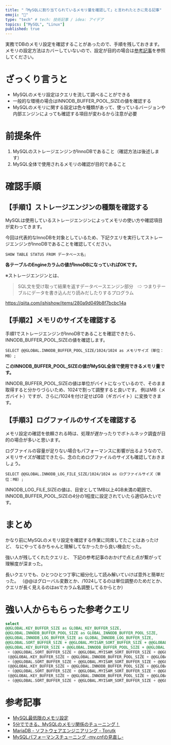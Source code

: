 ```yaml
---
title: "「MySQLに割り当てられているメモリ量を確認して」と言われたときに見る記事"
emoji: "🐬"
type: "tech" # tech: 技術記事 / idea: アイデア
topics: ["MySQL", "Linux"]
published: true
---
```


実務でDBのメモリ設定を確認することがあったので、手順を残しておきます。
メモリの設定方法はカバーしていないので、設定が目的の場合は[参考記事](#参考記事)を参照してください。

# ざっくり言うと
- MySQLのメモリ設定はクエリを流して調べることができる
- 一般的な環境の場合はINNODB_BUFFER_POOL_SIZEの値を確認する
- MySQLのメモリに関する設定は色々種類があって、使っているバージョンや内部エンジンによっても確認する項目が変わるから注意が必要


# 前提条件
1. MySQLのストレージエンジンがInnoDBであること（確認方法は後述します）
2. MySQL全体で使用されるメモリの確認が目的であること


# 確認手順

## 【手順1】ストレージエンジンの種類を確認する
MySQLは使用しているストレージエンジンによってメモリの使い方や確認項目が変わってきます。

今回は代表的なInnoDBを対象としているため、下記クエリを実行してストレージエンジンがInnoDBであることを確認してください。

```sql:mysql
SHOW TABLE STATUS FROM データベース名;
```

**各テーブルのEngineカラムの値がInnoDBになっていればOKです。**

※ストレージエンジンとは、
> SQL文を受け取って結果を返すデータベースエンジン部分　⇨ つまりテーブルにデータを書き込んだり読みだしたりするプログラム

https://qiita.com/ishishow/items/280a9d049b8f7bcbc14a

## 【手順2】メモリのサイズを確認する
手順1でストレージエンジンがInnoDBであることを確認できたら、INNODB_BUFFER_POOL_SIZEの値を確認します。

```sql:mysql
SELECT @@GLOBAL.INNODB_BUFFER_POOL_SIZE/1024/1024 as メモリサイズ（単位：MB）;
```

**このINNODB_BUFFER_POOL_SIZEの値がMySQL全体で使用できるメモリ量です。**

INNODB_BUFFER_POOL_SIZEの値は単位がバイトになっているので、そのまま取得すると分かりづらいため、1024で割って調整すると良いです。
例はMB（メガバイト）ですが、さらに/1024を付け足せばGB（ギガバイト）に変換できます。

## 【手順3】ログファイルのサイズを確認する

メモリ設定の確認を依頼される時は、処理が遅かったりでボトルネック調査が目的の場合が多いと思います。

ログファイルの容量が足りない場合もパフォーマンスに影響が出るようなので、
メモリサイズが確認できたら、念のためログファイルのサイズも確認しておきましょう。

```sql:mysql
SELECT @@GLOBAL.INNODB_LOG_FILE_SIZE/1024/1024 as ログファイルサイズ（単位：MB）;
```

INNODB_LOG_FILE_SIZEの値は、目安として1MB以上4GB未満の範囲で、INNODB_BUFFER_POOL_SIZEの4分の1程度に設定されていたら適切みたいです。


# まとめ
かなり前にMySQLのメモリ設定を確認する作業に同席してたことはあったけど、
なにやってるかちゃんと理解してなかったから良い機会だった。

強い人が残してくれたクエリと、
下記の参考記事のおかげで点と点が繋がって理解度が深まった。

長いクエリでも、ひとつひとつ丁寧に細分化して読み解いていけば意外と簡単だった。
（@@はグローバル変数とか、/1024してるのは単位調整のためだとか、クエリが長く見えるのはasでカラム名調整してるからとか）


# 強い人からもらった参考クエリ
```sql
select
@@GLOBAL.KEY_BUFFER_SIZE as GLOBAL_KEY_BUFFER_SIZE,
@@GLOBAL.INNODB_BUFFER_POOL_SIZE as GLOBAL_INNODB_BUFFER_POOL_SIZE,
@@GLOBAL.INNODB_LOG_BUFFER_SIZE as GLOBAL_INNODB_LOG_BUFFER_SIZE,
@@GLOBAL.SORT_BUFFER_SIZE + @@GLOBAL.MYISAM_SORT_BUFFER_SIZE + @@GLOBAL.READ_BUFFER_SIZE + @@GLOBAL.JOIN_BUFFER_SIZE + @@GLOBAL.READ_RND_BUFFER_SIZE as THREAD_BUFFER_SIZE,
@@GLOBAL.KEY_BUFFER_SIZE + @@GLOBAL.INNODB_BUFFER_POOL_SIZE + @@GLOBAL.INNODB_LOG_BUFFER_SIZE + @@GLOBAL.NET_BUFFER_LENGTH
 + (@@GLOBAL.SORT_BUFFER_SIZE + @@GLOBAL.MYISAM_SORT_BUFFER_SIZE + @@GLOBAL.READ_BUFFER_SIZE + @@GLOBAL.JOIN_BUFFER_SIZE + @@GLOBAL.READ_RND_BUFFER_SIZE) * @@GLOBAL.MAX_CONNECTIONS AS TOTAL_MEMORY_SIZE,
 (@@GLOBAL.KEY_BUFFER_SIZE + @@GLOBAL.INNODB_BUFFER_POOL_SIZE + @@GLOBAL.INNODB_LOG_BUFFER_SIZE + @@GLOBAL.NET_BUFFER_LENGTH
 + (@@GLOBAL.SORT_BUFFER_SIZE + @@GLOBAL.MYISAM_SORT_BUFFER_SIZE + @@GLOBAL.READ_BUFFER_SIZE + @@GLOBAL.JOIN_BUFFER_SIZE + @@GLOBAL.READ_RND_BUFFER_SIZE) * @@GLOBAL.MAX_CONNECTIONS)/1024 AS TOTAL_MEMORY_SIZE_kb,
 (@@GLOBAL.KEY_BUFFER_SIZE + @@GLOBAL.INNODB_BUFFER_POOL_SIZE + @@GLOBAL.INNODB_LOG_BUFFER_SIZE + @@GLOBAL.NET_BUFFER_LENGTH
 + (@@GLOBAL.SORT_BUFFER_SIZE + @@GLOBAL.MYISAM_SORT_BUFFER_SIZE + @@GLOBAL.READ_BUFFER_SIZE + @@GLOBAL.JOIN_BUFFER_SIZE + @@GLOBAL.READ_RND_BUFFER_SIZE) * @@GLOBAL.MAX_CONNECTIONS)/1024/1024 AS TOTAL_MEMORY_SIZE_mb,
 (@@GLOBAL.KEY_BUFFER_SIZE + @@GLOBAL.INNODB_BUFFER_POOL_SIZE + @@GLOBAL.INNODB_LOG_BUFFER_SIZE + @@GLOBAL.NET_BUFFER_LENGTH
 + (@@GLOBAL.SORT_BUFFER_SIZE + @@GLOBAL.MYISAM_SORT_BUFFER_SIZE + @@GLOBAL.READ_BUFFER_SIZE + @@GLOBAL.JOIN_BUFFER_SIZE + @@GLOBAL.READ_RND_BUFFER_SIZE) * @@GLOBAL.MAX_CONNECTIONS)/1024/1024/1024 AS TOTAL_MEMORY_SIZE_gb;
```


# 参考記事
- [MySQL最低限のメモリ設定](https://qiita.com/zaburo/items/65bac3b8e0a635ada68c)
- [5分でできる、MySQLのメモリ関係のチューニング！](http://dsas.blog.klab.org/archives/50860867.html)
- [MariaDB - ソフトウェアエンジニアリング - Torutk](https://www.torutk.com/projects/swe/wiki/MariaDB)
- [MySQLパフォーマンスチューニング -my.cnfの見直し-](https://qiita.com/mamy1326/items/9c5eaee3c986cff65a55)